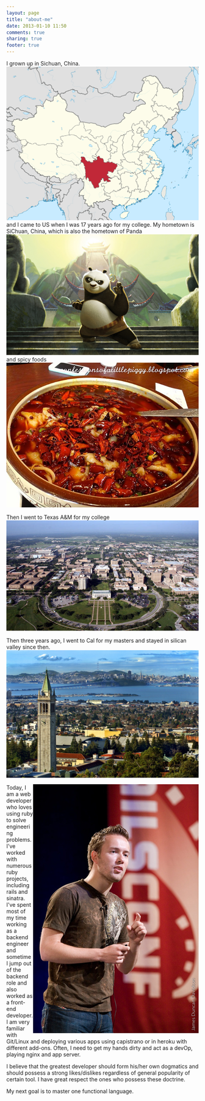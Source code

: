 ```yaml
---
layout: page
title: "about-me"
date: 2013-01-10 11:50
comments: true
sharing: true
footer: true
---
```


<p> I grown up in Sichuan, China. <img src = "./images/sichuan.png"> and I came to US when I was 17 years ago for my college. My hometown is SiChuan, China, which is also the hometown of Panda <img src="./images/panda_2.jpg"> and spicy foods <img src="./images/spicy_food.jpg"> </p>

<p> Then I went to Texas A&M for my college <img src='./images/a_m.jpeg' width='789'></p>
<p> Then three years ago, I went to Cal for my masters and stayed in silican valley since then. <img src='./images/uc_b.jpg'></p>

<div>
  <p> <img src="./images/dhh.jpg" style="float:right"> Today, I am a web developer who loves using ruby to solve engineering problems. I've worked with numerous ruby projects, including rails and sinatra. I've spent most of my time working as a backend engineer and sometime I jump out of the backend role and also worked as a front-end developer. I am very familiar with Git/Linux and deploying various apps using capistrano or in heroku with different add-ons. Often, I need to get my hands dirty and act as a devOp, playing nginx and app server. </p>
  <p> I believe that the greatest developer should form his/her own dogmatics and should possess a strong likes/dislikes regardless of general popularity of certain tool. I have great respect the ones who possess these doctrine. </p>
  <p> My next goal is to master one functional language. </p>
</div>
